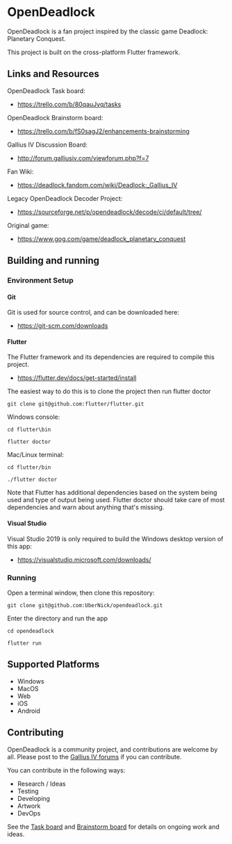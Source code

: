 # OpenDeadlock

OpenDeadlock is a fan project inspired by the classic game Deadlock: Planetary Conquest.

This project is built on the cross-platform Flutter framework.

## Links and Resources

OpenDeadlock Task board:

* https://trello.com/b/80qauJyq/tasks

OpenDeadlock Brainstorm board:

* https://trello.com/b/fS0sagJ2/enhancements-brainstorming

Gallius IV Discussion Board:

* http://forum.galliusiv.com/viewforum.php?f=7

Fan Wiki:

* https://deadlock.fandom.com/wiki/Deadlock:_Gallius_IV

Legacy OpenDeadlock Decoder Project:

* https://sourceforge.net/p/opendeadlock/decode/ci/default/tree/

Original game:

* https://www.gog.com/game/deadlock_planetary_conquest

## Building and running

### Environment Setup

#### Git

Git is used for source control, and can be downloaded here:

* https://git-scm.com/downloads

#### Flutter

The Flutter framework and its dependencies are required to compile this project.

* https://flutter.dev/docs/get-started/install

The easiest way to do this is to clone the project then run flutter doctor

`git clone git@github.com:flutter/flutter.git`

Windows console:

`cd flutter\bin`

`flutter doctor`

Mac/Linux terminal:

`cd flutter/bin`

`./flutter doctor`

Note that Flutter has additional dependencies based on the system being used and type of output being used. Flutter doctor should take care of most dependencies and warn about anything that's missing.

#### Visual Studio

Visual Studio 2019 is only required to build the Windows desktop version of this app:

* https://visualstudio.microsoft.com/downloads/

### Running

Open a terminal window, then clone this repository:

`git clone git@github.com:UberNick/opendeadlock.git`

Enter the directory and run the app

`cd opendeadlock`

`flutter run`

## Supported Platforms

* Windows
* MacOS
* Web
* iOS
* Android

## Contributing

OpenDeadlock is a community project, and contributions are welcome by all. Please post to the [Gallius IV forums](http://forum.galliusiv.com/viewforum.php?f=7) if you can contribute.

You can contribute in the following ways:

* Research / Ideas 
* Testing
* Developing
* Artwork
* DevOps

See the [Task board](https://trello.com/b/80qauJyq/tasks) and [Brainstorm board](https://trello.com/b/fS0sagJ2/enhancements-brainstorming) for details on ongoing work and ideas. 